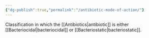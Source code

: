 ```yaml
---
{"dg-publish":true,"permalink":"/antibiotic-mode-of-action/"}
---
```


Classification in which the [[Antibiotics\|antibiotic]] is either [[Bacteriocidal\|bacteriocidal]] or [[Bacteriostatic\|bacteriostatic]].